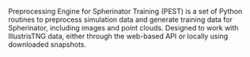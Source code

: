 Preprocessing Engine for Spherinator Training (PEST) is a set of Python routines
to preprocess simulation data and generate training data for Spherinator, 
including images and point clouds. Designed to work with IllustrisTNG data, 
either through the web-based API or locally using downloaded snapshots. 

